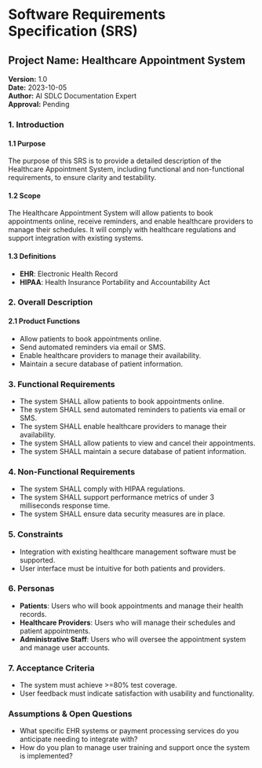 # Software Requirements Specification (SRS)

## Project Name: Healthcare Appointment System  
**Version:** 1.0  
**Date:** 2023-10-05  
**Author:** AI SDLC Documentation Expert  
**Approval:** Pending  

### 1. Introduction  
#### 1.1 Purpose  
The purpose of this SRS is to provide a detailed description of the Healthcare Appointment System, including functional and non-functional requirements, to ensure clarity and testability.

#### 1.2 Scope  
The Healthcare Appointment System will allow patients to book appointments online, receive reminders, and enable healthcare providers to manage their schedules. It will comply with healthcare regulations and support integration with existing systems.

#### 1.3 Definitions  
- **EHR**: Electronic Health Record  
- **HIPAA**: Health Insurance Portability and Accountability Act  

### 2. Overall Description  
#### 2.1 Product Functions  
- Allow patients to book appointments online.  
- Send automated reminders via email or SMS.  
- Enable healthcare providers to manage their availability.  
- Maintain a secure database of patient information.  

### 3. Functional Requirements  
- The system SHALL allow patients to book appointments online.  
- The system SHALL send automated reminders to patients via email or SMS.  
- The system SHALL enable healthcare providers to manage their availability.  
- The system SHALL allow patients to view and cancel their appointments.  
- The system SHALL maintain a secure database of patient information.

### 4. Non-Functional Requirements  
- The system SHALL comply with HIPAA regulations.  
- The system SHALL support performance metrics of under 3 milliseconds response time.  
- The system SHALL ensure data security measures are in place.

### 5. Constraints  
- Integration with existing healthcare management software must be supported.  
- User interface must be intuitive for both patients and providers.

### 6. Personas  
- **Patients**: Users who will book appointments and manage their health records.  
- **Healthcare Providers**: Users who will manage their schedules and patient appointments.  
- **Administrative Staff**: Users who will oversee the appointment system and manage user accounts.

### 7. Acceptance Criteria  
- The system must achieve >=80% test coverage.  
- User feedback must indicate satisfaction with usability and functionality.

### Assumptions & Open Questions  
- What specific EHR systems or payment processing services do you anticipate needing to integrate with?  
- How do you plan to manage user training and support once the system is implemented?